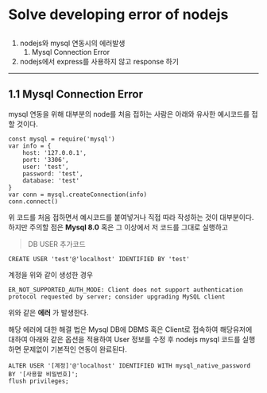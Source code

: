 # Solve developing error of nodejs
## 
1. nodejs와 mysql 연동시의 에러발생
	1. Mysql Connection Error
2. nodejs에서 express를 사용하지 않고 response 하기
***
1.1 Mysql Connection Error
---
mysql 연동을 위해 대부분의 node를 처음 접하는 사람은 아래와 유사한 예시코드를 접할 것이다.

	const mysql = require('mysql')
	var info = {
        host: '127.0.0.1',
        port: '3306',
        user: 'test',
        password: 'test',
        database: 'test'
	}
    var conn = mysql.createConnection(info)
    conn.connect()

위 코드를 처음 접하면서 예시코드를 붙여넣거나 직접 따라 작성하는 것이 대부분이다.
하지만 주의할 점은 **Mysql 8.0** 혹은 그 이상에서 저 코드를 그대로 실행하고
> DB USER 추가코드

	CREATE USER 'test'@'localhost' IDENTIFIED BY 'test'

계정을 위와 같이 생성한 경우

	ER_NOT_SUPPORTED_AUTH_MODE: Client does not support authentication protocol requested by server; consider upgrading MySQL client

위와 같은 **에러** 가 발생한다.

해당 에러에 대한 해결 법은 Mysql DB에 DBMS 혹은 Client로 접속하여 해당유저에 대하여 아래와 같은 옵션을 적용하여 User 정보를 수정 후 nodejs mysql 코드를 실행하면 문제없이 기본적인 연동이 완료된다.

	ALTER USER '[계정]'@'localhost' IDENTIFIED WITH mysql_native_password BY '[사용할 비밀번호]';
	flush privileges;